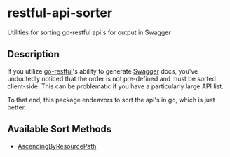 # restful-api-sorter
Utilities for sorting go-restful api's for output in Swagger

## Description

If you utilize [go-restful](https://github.com/emicklei/go-restful)'s ability to generate [Swagger](http://swagger.io/)
docs, you've undoutedly noticed that the order is not pre-defined and must be sorted client-side.  This can be
problematic if you have a particularly large API list.

To that end, this package endeavors to sort the api's in go, which is just better.

## Available Sort Methods

- [AscendingByResourcePath](./sorters#L8)

